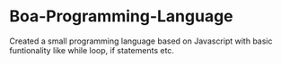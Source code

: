 # Boa-Programming-Language
Created a small programming language based on Javascript with basic funtionality like while loop, if statements etc.
